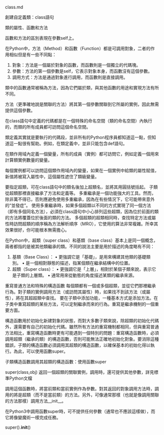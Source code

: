 class.md

創建自定義類：class語句

類的屬性、函數和方法

函數和方法的區別表現在參數self上。

在Python中，方法（Method）和函數（Function）都是可調用對象，二者的作用相似但是有一些不同點：

1. 對象：方法是一個屬於對象的函數，而函數則是一個獨立的代碼塊。
2. 參數：方法的第一個參數是self，它表示對象本身，而函數沒有這個參數。
3. 調用方式：方法是通過對象進行調用，而函數則是直接調用。

類中的函數通常被稱為方法，因為它們屬於類，與其他函數的用途和實現方法有所不同。

方法（更準確地說是關聯的方法）將其第一個參數關聯到它所屬的實例，因此無需提供這個參數。

在class語句中定義的代碼都是在一個特殊的命名空間（類的命名空間）內執行的，而類的所有成員都可訪問這個命名空間。

類定義其實就是要執行的代碼段，並非所有的Python程序員都知道這一點，但知道這一點很有幫助。例如，在類定義中，並非只能包含def語句。

在類作用域內定義一個變量，所有的成員（實例）都可訪問它，例如定義一個用來計算類實例數量的變量。

每個實例都可以訪問這個類作用域內的變量，如果在一個實例中給類的屬性賦值，新值將被寫入屬性中，這個屬性遮住了類級變量。

要指定超類，可在class語句中的類名後加上超類名，並將其用圓括號括起。
子類從超類那裡直接繼承了方法和定義等。
多重繼承是一個功能強大的工具。然而，除非萬不得已，否則應避免使用多重繼承，因為在有些情況下，它可能帶來意外的“並發症”。
使用多重繼承時，如果多個超類以不同的方式實現了同一個方法（即有多個同名方法），必須在class語句中小心排列這些超類，因為位於前面的類的方法將覆蓋位於後面的類的方法。
多個超類的超類相同時，查找特定方法或屬性時訪問超類的順序稱為方法解析順序（MRO），它使用的算法非常複雜。所幸其效果很好，你可能根本無需擔心。

在Python中，超類（super class）和基類（base class）基本上是同一個概念，兩者都指的是被其他類繼承的類。不同的說法主要是用於描述的角度略有不同：
 1. 基類（Base Class）：
 • 更強調它是「基礎」，是用來構建其他類的基礎類別。
 • 是一個相對靜態的描述，指某個類在繼承結構中的位置。
 2. 超類（Super class）：
 • 更強調它是「上層」，相對於某個子類來說，表示它是子類的上層類。
 • 通常用來從動態的角度描述某類的繼承來源。

重寫普通方法和特殊的構造函數
每個類都有一個或多個超類，並從它們那裡繼承行為。對子類的實例調用方法（或訪問其屬性）時，如果找不到該方法（或屬性），將在其超超類中查找。
要在子類中添加功能，一種基本方式是添加方法。在子类中重寫超類的某些方法，可以定制繼承而來的行為。重寫是繼承機制的一個重要方面。

構造函數用於初始化新建對象的狀態，而對大多數子類來說，除超類的初始化代碼外，還需要有自己的初始化代碼。雖然所有方法的重寫機制都相同，但與重寫普通方法相比，重寫構造函數時更有可能遇到一個特別的問題：重寫構造函數時，必須調用超類（繼承的類）的構造函數，否則可能無法正確地初始化對象。要消除這種錯誤，子類的構造函數必須調用其超類的構造函數，以確保基本的初始化得以執行。為此，可以使用函數super。

子類構造函數調用其超類的構造函數：使用函數super

super(class,obj)        返回一個超類的關聯實例，調用時，還可提供其他參數，詳見標準Python文檔

調用這個函數時，將當前類和當前實例作為參數。對其返回的對象調用方法時，調用的將是超類（而不是當前類）的方法。另外，可像通常那樣（也就是像調用關聯的方法那樣）調用方法__init__。

在Python3中調用函數super時，可不提供任何參數（通常也不應該這樣做），而它將像變魔術一樣完成任務。

super().__init__()